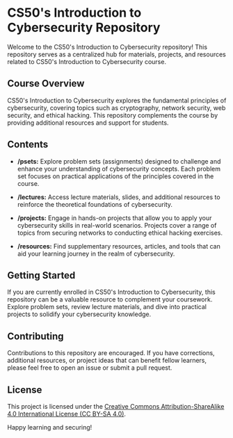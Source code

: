 # CS50's Introduction to Cybersecurity Repository

Welcome to the CS50's Introduction to Cybersecurity repository! This repository serves as a centralized hub for materials, projects, and resources related to CS50's Introduction to Cybersecurity course.

## Course Overview

CS50's Introduction to Cybersecurity explores the fundamental principles of cybersecurity, covering topics such as cryptography, network security, web security, and ethical hacking. This repository complements the course by providing additional resources and support for students.

## Contents

- **/psets:** Explore problem sets (assignments) designed to challenge and enhance your understanding of cybersecurity concepts. Each problem set focuses on practical applications of the principles covered in the course.

- **/lectures:** Access lecture materials, slides, and additional resources to reinforce the theoretical foundations of cybersecurity.

- **/projects:** Engage in hands-on projects that allow you to apply your cybersecurity skills in real-world scenarios. Projects cover a range of topics from securing networks to conducting ethical hacking exercises.

- **/resources:** Find supplementary resources, articles, and tools that can aid your learning journey in the realm of cybersecurity.

## Getting Started

If you are currently enrolled in CS50's Introduction to Cybersecurity, this repository can be a valuable resource to complement your coursework. Explore problem sets, review lecture materials, and dive into practical projects to solidify your cybersecurity knowledge.

## Contributing

Contributions to this repository are encouraged. If you have corrections, additional resources, or project ideas that can benefit fellow learners, please feel free to open an issue or submit a pull request.

## License

This project is licensed under the [Creative Commons Attribution-ShareAlike 4.0 International License (CC BY-SA 4.0)](LICENSE).

Happy learning and securing!
